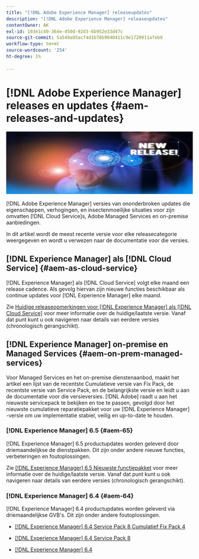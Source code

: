 ```yaml
---
title: "[!DNL Adobe Experience Manager] releaseupdates"
description: "[!DNL Adobe Experience Manager] releaseupdates"
contentOwner: AK
exl-id: 103e1c40-364e-450d-92d3-6b952e33d47c
source-git-commit: 5a549a95acf4d1b78b9040411c9e1720911afeb9
workflow-type: tm+mt
source-wordcount: '254'
ht-degree: 1%

---
```


# [!DNL Adobe Experience Manager] releases en updates {#aem-releases-and-updates}

![[!DNL Experience Manager] nieuwe releases](assets/new-aem-releases1.jpeg)

[!DNL Adobe Experience Manager] versies van ononderbroken updates die eigenschappen, verhogingen, en insectenmoeilijke situaties voor zijn omvatten [!DNL Cloud Service]s, Adobe Managed Services en on-premise aanbiedingen.

In dit artikel wordt de meest recente versie voor elke releasecategorie weergegeven en wordt u verwezen naar de documentatie voor die versies.

## [!DNL Experience Manager] als [!DNL Cloud Service] {#aem-as-cloud-service}

[!DNL Experience Manager] als [!DNL Cloud Service] volgt elke maand een release cadence. Als gevolg hiervan zijn nieuwe functies beschikbaar als continue updates voor [!DNL Experience Manager] elke maand.

Zie [Huidige releaseopmerkingen voor [!DNL Experience Manager] als [!DNL Cloud Service]](https://experienceleague.adobe.com/docs/experience-manager-cloud-service/content/release-notes/release-notes/release-notes-current.html) voor meer informatie over de huidige/laatste versie. Vanaf dat punt kunt u ook navigeren naar details van eerdere versies (chronologisch gerangschikt).

## [!DNL Experience Manager] on-premise en Managed Services {#aem-on-prem-managed-services}

Voor Managed Services en het on-premise dienstenaanbod, maakt het artikel een lijst van de recentste Cumulatieve versie van Fix Pack, de recentste versie van Service Pack, en de belangrijkste versie en leidt u aan de documentatie voor die versieversies. [!DNL Adobe] raadt u aan het nieuwste servicepack te bekijken en toe te passen, gevolgd door het nieuwste cumulatieve reparatiepakket voor uw [!DNL Experience Manager] -versie om uw implementatie stabiel, veilig en up-to-date te houden.

### [!DNL Experience Manager] 6.5 {#aem-65}

[!DNL Experience Manager] 6.5 productupdates worden geleverd door driemaandelijkse de dienstpakken. Dit zijn onder andere nieuwe functies, verbeteringen en foutoplossingen.

Zie [[!DNL Experience Manager] 6.5 Nieuwste functiepakket](https://experienceleague.adobe.com/docs/experience-manager-65/release-notes/release-notes.html) voor meer informatie over de huidige/laatste versie. Vanaf dat punt kunt u ook navigeren naar details van eerdere versies (chronologisch gerangschikt).

### [!DNL Experience Manager] 6.4 {#aem-64}

[!DNL Experience Manager] 6.4 productupdates worden geleverd via driemaandelijkse GVB&#39;s. Dit zijn onder andere foutoplossingen.

* [[!DNL Experience Manager] 6.4 Service Pack 8 Cumulatief Fix Pack 4](https://experienceleague.adobe.com/docs/experience-manager-64/release-notes/cfp-release-notes.html)

* [[!DNL Experience Manager] 6.4 Service Pack 8](https://experienceleague.adobe.com/docs/experience-manager-64/release-notes/sp-release-notes.html)

* [[!DNL Experience Manager] 6.4](https://experienceleague.adobe.com/docs/experience-manager-64/release-notes/release-notes.html)
